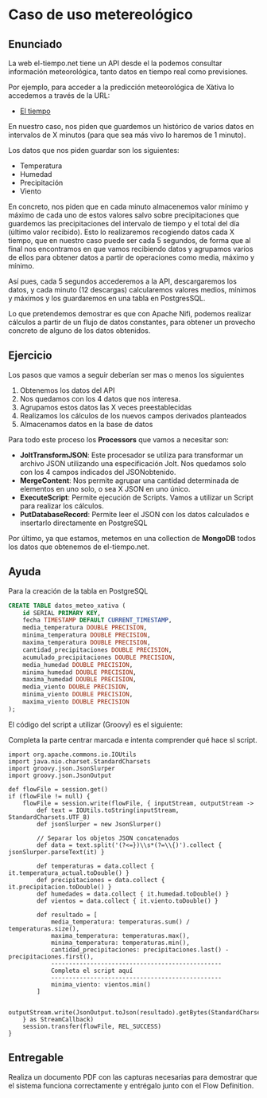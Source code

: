 # Caso de uso metereológico
## Enunciado
La web el-tiempo.net tiene un API desde el la podemos consultar información meteorológica, tanto datos en tiempo real como previsiones.

Por ejemplo, para acceder a la predicción meteorológica de Xàtiva lo accedemos a través de la URL: 

- [El tiempo](https://www.el-tiempo.net/api/json/v2/provincias/46/municipios/46145)

En nuestro caso, nos piden que guardemos un histórico de varios datos en intervalos de X minutos (para que sea más vivo lo haremos de 1 minuto). 

Los datos que nos piden guardar son los siguientes:
-   Temperatura
-   Humedad
-   Precipitación
-   Viento

En concreto, nos piden que en cada minuto almacenemos valor mínimo y máximo de cada uno de estos valores salvo sobre precipitaciones que guardemos las precipitaciones del intervalo de tiempo y el total del día (último valor recibido). Esto lo realizaremos recogiendo datos cada X tiempo, que en nuestro caso puede ser cada 5 segundos, de forma que al final nos encontramos en que vamos recibiendo datos y agrupamos varios de ellos para obtener datos a partir de operaciones como media, máximo y mínimo.

Así pues, cada 5 segundos accederemos a la API, descargaremos los datos, y cada minuto (12 descargas) calcularemos valores medios, mínimos y máximos y los guardaremos en una tabla en PostgresSQL. 
 
Lo que pretendemos demostrar es que con Apache Nifi, podemos realizar cálculos a partir de un flujo de datos constantes, para obtener un provecho concreto de alguno de los datos obtenidos.

## Ejercicio
Los pasos que vamos a seguir deberían ser mas o menos los siguientes

1.	Obtenemos los datos del API
2.	Nos quedamos con los 4 datos que nos interesa.
3.	Agrupamos estos datos las X veces preestablecidas
4.	Realizamos los cálculos de los nuevos campos derivados planteados
5.	Almacenamos datos en la base de datos

Para todo este proceso los **Processors** que vamos a necesitar son: 

-   **JoltTransformJSON**: Este procesador se utiliza para transformar un archivo JSON utilizando una especificación Jolt.  Nos quedamos solo con los 4 campos indicados del JSONobtenido.
-   **MergeContent**: Nos permite agrupar una cantidad determinada de elementos en uno solo, o sea X JSON en uno único.
-   **ExecuteScript**: Permite ejecución de Scripts. Vamos a utilizar un Script para realizar los cálculos.
-   **PutDatabaseRecord**: Permite leer el JSON con los datos calculados e insertarlo directamente en PostgreSQL

Por último, ya que estamos, metemos en una collection de **MongoDB** todos los datos que obtenemos de el-tiempo.net.

## Ayuda
Para la creación de la tabla en PostgreSQL

```sql
CREATE TABLE datos_meteo_xativa (
    id SERIAL PRIMARY KEY,
    fecha TIMESTAMP DEFAULT CURRENT_TIMESTAMP,
    media_temperatura DOUBLE PRECISION,
    minima_temperatura DOUBLE PRECISION,
    maxima_temperatura DOUBLE PRECISION,
    cantidad_precipitaciones DOUBLE PRECISION,
    acumulado_precipitaciones DOUBLE PRECISION,
    media_humedad DOUBLE PRECISION,
    minima_humedad DOUBLE PRECISION,
    maxima_humedad DOUBLE PRECISION,
    media_viento DOUBLE PRECISION,
    minima_viento DOUBLE PRECISION,
    maxima_viento DOUBLE PRECISION
);
```

El código del script a utilizar (Groovy) es el siguiente: 

Completa la parte centrar marcada e intenta comprender qué hace sl script.

``` console
import org.apache.commons.io.IOUtils
import java.nio.charset.StandardCharsets
import groovy.json.JsonSlurper
import groovy.json.JsonOutput
 
def flowFile = session.get()
if (flowFile != null) {
    flowFile = session.write(flowFile, { inputStream, outputStream ->
        def text = IOUtils.toString(inputStream, StandardCharsets.UTF_8)
        def jsonSlurper = new JsonSlurper()
        
        // Separar los objetos JSON concatenados
        def data = text.split('(?<=})\\s*(?=\\{)').collect { jsonSlurper.parseText(it) }
 
        def temperaturas = data.collect { it.temperatura_actual.toDouble() }
        def precipitaciones = data.collect { it.precipitacion.toDouble() }
        def humedades = data.collect { it.humedad.toDouble() }
        def vientos = data.collect { it.viento.toDouble() }
 
        def resultado = [
            media_temperatura: temperaturas.sum() / temperaturas.size(),
            maxima_temperatura: temperaturas.max(),
            minima_temperatura: temperaturas.min(),
            cantidad_precipitaciones: precipitaciones.last() - precipitaciones.first(),
            ------------------------------------------------
            Completa el script aquí
            ------------------------------------------------  
            minima_viento: vientos.min()
        ]
 
        outputStream.write(JsonOutput.toJson(resultado).getBytes(StandardCharsets.UTF_8))
    } as StreamCallback)
    session.transfer(flowFile, REL_SUCCESS)
}
```

## Entregable

Realiza un documento PDF con las capturas necesarias para demostrar que el sistema funciona correctamente y entrégalo junto con el Flow Definition.
